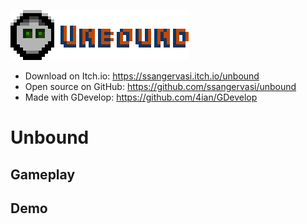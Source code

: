 ![Unbound](Assets/Sprites/Logo.png)

- Download on Itch.io: https://ssangervasi.itch.io/unbound
- Open source on GitHub: https://github.com/ssangervasi/unbound
- Made with GDevelop: https://github.com/4ian/GDevelop

# Unbound

## Gameplay



## Demo

